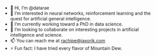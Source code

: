 - 👋 Hi, I’m @datarae
- 👀 I’m interested in neural networks, reinforcement learning and the quest for artificial general intelligence.
- 🌱 I’m currently working toward a PhD in data science.
- 💞️ I’m looking to collaborate on interesting projects in artificial intelligence and science.
- 📫 You can reach me at rachipe@jaxorik.com
- ⚡ Fun fact: I have tried every flavor of Mountain Dew.

<!---
datarae/datarae is a ✨ special ✨ repository because its `README.md` (this file) appears on your GitHub profile.
You can click the Preview link to take a look at your changes.
--->
